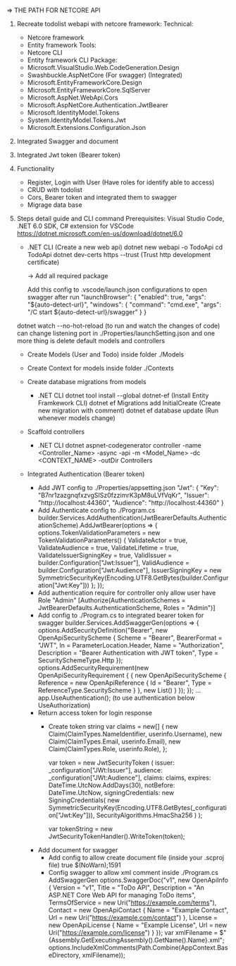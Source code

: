 => THE PATH FOR NETCORE API

1. Recreate todolist webapi with netcore framework:
   Technical:
   - Netcore framework
   - Entity framework
     Tools:
   - Netcore CLI
   - Entity framework CLI
     Package:
   - Microsoft.VisualStudio.Web.CodeGeneration.Design
   - Swashbuckle.AspNetCore (For swagger) (Integrated)
   - Microsoft.EntityFrameworkCore.Design
   - Microsoft.EntityFrameworkCore.SqlServer
   - Microsoft.AspNet.WebApi.Cors
   - Microsoft.AspNetCore.Authentication.JwtBearer
   - Microsoft.IdentityModel.Tokens
   - System.IdentityModel.Tokens.Jwt
   - Microsoft.Extensions.Configuration.Json
2. Integrated Swagger and document
3. Integrated Jwt token (Bearer token)
4. Functionality
   - Register, Login with User (Have roles for identify able to access)
   - CRUD with todolist
   - Cors, Bearer token and integrated them to swagger
   - Migrage data base
5. Steps detail guide and CLI command
   Prerequisites: Visual Studio Code, .NET 6.0 SDK, C# extension for VSCode
   https://dotnet.microsoft.com/en-us/download/dotnet/6.0

   - .NET CLI (Create a new web api)
     dotnet new webapi -o TodoApi
     cd TodoApi
     dotnet dev-certs https --trust (Trust http development certificate)

     -> Add all required package

     Add this config to .vscode/launch.json configurations to open swagger after run
     "launchBrowser": {
        "enabled": true,
        "args": "${auto-detect-url}",
        "windows": {
          "command": "cmd.exe",
          "args": "/C start ${auto-detect-url}/swagger"
        }
      }

   dotnet watch --no-hot-reload (to run and watch the changes of code)
   can change listening port in ./Properties/launchSetting.json
   and one more thing is delete default models and controllers

   - Create Models (User and Todo) inside folder ./Models
   - Create Context for models inside folder ./Contexts

   - Create database migrations from models

      * .NET CLI
     dotnet tool install --global dotnet-ef (Install Entity Framkework CLI)
     dotnet ef Migrations add InitialCreate (Create new migration with comment)
     dotnet ef database update (Run whenever models change)

    - Scaffold controllers
      * .NET CLI
      dotnet aspnet-codegenerator controller -name <Controller_Name> -async -api -m <Model_Name> -dc <CONTEXT_NAME> -outDir Controllers

    - Integrated Authentication (Bearer token)
      + Add JWT config to ./Properties/appsetting.json
        "Jwt": {
          "Key": "B7nr1zazgnqfxzvgSISz0fzzimrK3pM8uLVfVqKr",
          "Issuer": "http://localhost:44360",
          "Audience": "http://localhost:44360"
        }
      + Add Authenticate config to ./Program.cs
        builder.Services.AddAuthentication(JwtBearerDefaults.AuthenticationScheme).AddJwtBearer(options =>
        {
          options.TokenValidationParameters = new TokenValidationParameters()
          {
            ValidateActor = true,
            ValidateAudience = true,
            ValidateLifetime = true,
            ValidateIssuerSigningKey = true,
            ValidIssuer = builder.Configuration["Jwt:Issuer"],
            ValidAudience = builder.Configuration["Jwt:Audience"],
            IssuerSigningKey = new SymmetricSecurityKey(Encoding.UTF8.GetBytes(builder.Configuration["Jwt:Key"]))
          };
        });
      + Add authentication require for controller only allow user have Role "Admin"
        [Authorize(AuthenticationSchemes = JwtBearerDefaults.AuthenticationScheme, Roles = "Admin")]
      + Add config to ./Program.cs to integrated bearer token for swagger
        builder.Services.AddSwaggerGen(options =>
        {
          options.AddSecurityDefinition("Bearer", new OpenApiSecurityScheme
          {
            Scheme = "Bearer",
            BearerFormat = "JWT",
            In = ParameterLocation.Header,
            Name = "Authorization",
            Description = "Bearer Authentication with JWT token",
            Type = SecuritySchemeType.Http
          });
          options.AddSecurityRequirement(new OpenApiSecurityRequirement
          {
            {
              new OpenApiSecurityScheme
              {
                Reference = new OpenApiReference
                {
                  Id = "Bearer",
                  Type = ReferenceType.SecurityScheme
                }
              },
              new List<string>()
            }
          });
        });
        ...
        app.UseAuthentication(); (to use authentication below UseAuthorization)
      + Return access token for login response
        * Create token string
          var claims = new[]
          {
            new Claim(ClaimTypes.NameIdentifier, userinfo.Username),
            new Claim(ClaimTypes.Email, userinfo.Email),
            new Claim(ClaimTypes.Role, userinfo.Role),
          };

          var token = new JwtSecurityToken
          (
            issuer: _configuration["JWt:Issuer"],
            audience: _configuration["JWt:Audience"],
            claims: claims,
            expires: DateTime.UtcNow.AddDays(30),
            notBefore: DateTime.UtcNow,
            signingCredentials: new SigningCredentials(
              new SymmetricSecurityKey(Encoding.UTF8.GetBytes(_configuration["Jwt:Key"])),
              SecurityAlgorithms.HmacSha256
            )
          );

          var tokenString = new JwtSecurityTokenHandler().WriteToken(token);
      + Add document for swagger
        * Add config to allow create document file (inside your .scproj file)
          <PropertyGroup>
            <GenerateDocumentationFile>true</GenerateDocumentationFile>
            <NoWarn>$(NoWarn);1591</NoWarn>
          </PropertyGroup>
        * Config swagger to allow xml comment inside ./Program.cs AddSwaggerGen
        options.SwaggerDoc("v1", new OpenApiInfo
        {
          Version = "v1",
          Title = "ToDo API",
          Description = "An ASP.NET Core Web API for managing ToDo items",
          TermsOfService = new Uri("https://example.com/terms"),
          Contact = new OpenApiContact
          {
            Name = "Example Contact",
            Url = new Uri("https://example.com/contact")
          },
          License = new OpenApiLicense
          {
            Name = "Example License",
            Url = new Uri("https://example.com/license")
          }
        });
        var xmlFilename = $"{Assembly.GetExecutingAssembly().GetName().Name}.xml";
        options.IncludeXmlComments(Path.Combine(AppContext.BaseDirectory, xmlFilename));